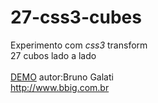 27-css3-cubes
=============
Experimento com <em>css3</em> transform<br>
27 cubos lado a lado<br>
<br>
<a href='http://jsfiddle.net/brunobruno/1vava2qa/'>DEMO</a>
autor:Bruno Galati<br>
http://www.bbig.com.br
